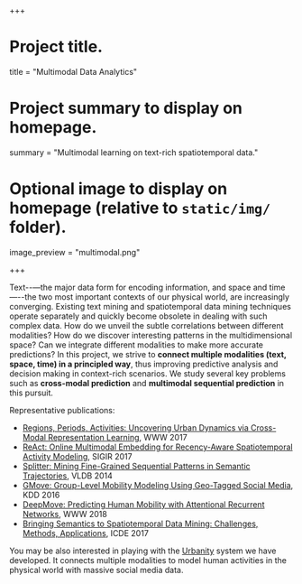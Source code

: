 +++
# Project title.
title = "Multimodal Data Analytics"

# Project summary to display on homepage.
summary = "Multimodal learning on text-rich spatiotemporal data."

# Optional image to display on homepage (relative to `static/img/` folder).
image_preview = "multimodal.png"

+++

Text--—the major data form for encoding information, and space and time—--the
two most important contexts of our physical world, are increasingly converging.
Existing text mining and spatiotemporal data mining techniques operate
separately and quickly become obsolete in dealing with such complex data.  How
do we unveil the subtle correlations between different modalities?  How do we
discover interesting patterns in the multidimensional space? Can we integrate
different modalities to make more accurate predictions?  In this project, we
strive to **connect multiple modalities (text, space, time) in a principled
way**, thus improving predictive analysis and decision making in context-rich
scenarios.  We study several key problems such as **cross-modal prediction**
and **multimodal sequential prediction** in this pursuit.

Representative publications:

- [Regions, Periods, Activities: Uncovering Urban Dynamics via Cross-Modal Representation Learning](/papers/www17.pdf), WWW 2017  
- [ReAct: Online Multimodal Embedding for Recency-Aware Spatiotemporal Activity Modeling](/papers/sigir17.pdf), SIGIR 2017
- [Splitter: Mining Fine-Grained Sequential Patterns in Semantic Trajectories](/papers/pvldb14.pdf), VLDB 2014
- [GMove: Group-Level Mobility Modeling Using Geo-Tagged Social Media](/papers/kdd16.pdf), KDD 2016
- [DeepMove: Predicting Human Mobility with Attentional Recurrent Networks](/papers/www18.pdf), WWW 2018 
- [Bringing Semantics to Spatiotemporal Data Mining: Challenges, Methods, Applications](/papers/icde17.pdf), ICDE 2017

You may be also interested in playing with the
[Urbanity](http://urbanity-frontend.herokuapp.com/) system we have developed.
It connects multiple modalities to model human activities in the physical world
with massive social media data.

